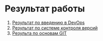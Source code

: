 # Результат работы
1. [Результат по введению в DevOps](/%D0%92%D0%B2%D0%B5%D0%B4%D0%B5%D0%BD%D0%B8%D0%B5%20%D0%B2%20DevOps/README.md "Результат по введению в DevOps")
2. [Результат по системе контроля версий](/%D0%A1%D0%B8%D1%81%D1%82%D0%B5%D0%BC%D1%8B%20%D0%BA%D0%BE%D0%BD%D1%82%D1%80%D0%BE%D0%BB%D1%8F%20%D0%B2%D0%B5%D1%80%D1%81%D0%B8%D0%B9/README.md "Результат по системе контроля версий" )
3. [Результа по основам GIT](/%D0%9E%D1%81%D0%BD%D0%BE%D0%B2%D1%8B%20GIT/README.md "Результа по основам GIT")